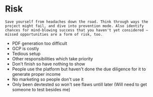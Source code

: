 # Risk 
```
Save yourself from headaches down the road. Think through ways the project might fail, and dive into prevention mode. Also identify chances for mind-blowing success that you haven't yet considered – missed opportunities are a form of risk, too.
```

- PDF generation too difficult 
- GCP is costly 
- Tedious setup 
- Other responsibilities which take priority 
- Don't finish so have nothing to show
- People use the platform but haven't done the due diligence for it to generate proper income 
- No marketing so people don't use it 
- Only been devtested so won't see flaws untill later (Will need to get someone to test besides me)